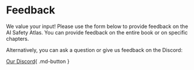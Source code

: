 # Feedback

We value your input! Please use the form below to provide feedback on the AI Safety Atlas. You can provide feedback on the entire book or on specific chapters.

<div id="feedback-form-container"></div>

Alternatively, you can ask a question or give us feedback on the Discord:

<div></div>

[Our Discord](https://discord.gg/YtatCZ3SQ8){ .md-button }

